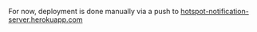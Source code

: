 For now, deployment is done manually via a push to [hotspot-notification-server.herokuapp.com](hotspot-notification-server.herokuapp.com)